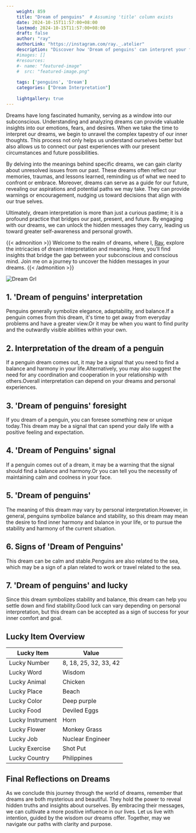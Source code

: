 ```yaml
---
    weight: 859
    title: "Dream of penguins"  # Assuming 'title' column exists
    date: 2024-10-15T11:57:00+08:00
    lastmod: 2024-10-15T11:57:00+08:00
    draft: false
    author: "ray"
    authorLink: "https://instagram.com/ray._.atelier"
    description: "Discover how 'Dream of penguins' can interpret your future and uncover its significant meanings in your life."
    #images: []
    #resources:
    #- name: "featured-image"
    #  src: "featured-image.png"
    
    tags: ['penguins', 'Dream']
    categories: ["Dream Interpretation"]
    
    lightgallery: true
---
```

    
Dreams have long fascinated humanity, serving as a window into our subconscious. Understanding and analyzing dreams can provide valuable insights into our emotions, fears, and desires. When we take the time to interpret our dreams, we begin to unravel the complex tapestry of our inner thoughts. This process not only helps us understand ourselves better but also allows us to connect our past experiences with our present circumstances and future possibilities.

By delving into the meanings behind specific dreams, we can gain clarity about unresolved issues from our past. These dreams often reflect our memories, traumas, and lessons learned, reminding us of what we need to confront or embrace. Moreover, dreams can serve as a guide for our future, revealing our aspirations and potential paths we may take. They can provide warnings or encouragement, nudging us toward decisions that align with our true selves.

Ultimately, dream interpretation is more than just a curious pastime; it is a profound practice that bridges our past, present, and future. By engaging with our dreams, we can unlock the hidden messages they carry, leading us toward greater self-awareness and personal growth.

{{< admonition >}}
Welcome to the realm of dreams, where I, [Ray](https://instagram.com/ray._.atelier), explore the intricacies of dream interpretation and meaning. Here, you’ll find insights that bridge the gap between your subconscious and conscious mind. Join me on a journey to uncover the hidden messages in your dreams.
{{< /admonition >}}

![Dream Grl](https://cdn.pixabay.com/photo/2017/11/02/03/35/gothic-2910057_1280.jpg "Dream Grl")

## 1. 'Dream of penguins' interpretation
Penguins generally symbolize elegance, adaptability, and balance.If a penguin comes from this dream, it's time to get away from everyday problems and have a greater view.Or it may be when you want to find purity and the outwardly visible abilities within your own.

## 2. Interpretation of the dream of a penguin
If a penguin dream comes out, it may be a signal that you need to find a balance and harmony in your life.Alternatively, you may also suggest the need for any coordination and cooperation in your relationship with others.Overall interpretation can depend on your dreams and personal experiences.

## 3. 'Dream of penguins' foresight
If you dream of a penguin, you can foresee something new or unique today.This dream may be a signal that can spend your daily life with a positive feeling and expectation.

## 4. 'Dream of Penguins' signal
If a penguin comes out of a dream, it may be a warning that the signal should find a balance and harmony.Or you can tell you the necessity of maintaining calm and coolness in your face.

## 5. 'Dream of penguins'
The meaning of this dream may vary by personal interpretation.However, in general, penguins symbolize balance and stability, so this dream may mean the desire to find inner harmony and balance in your life, or to pursue the stability and harmony of the current situation.

## 6. Signs of 'Dream of Penguins'
This dream can be calm and stable.Penguins are also related to the sea, which may be a sign of a plan related to work or travel related to the sea.

## 7. 'Dream of penguins' and lucky
Since this dream symbolizes stability and balance, this dream can help you settle down and find stability.Good luck can vary depending on personal interpretation, but this dream can be accepted as a sign of success for your inner comfort and goal.

## Lucky Item Overview
| Lucky Item          | Value              |
|---------------|--------------------|
| Lucky Number        | 8, 18, 25, 32, 33, 42  |
| Lucky Word          | Wisdom |
| Lucky Animal        | Chicken |
| Lucky Place         | Beach     |
| Lucky Color         | Deep purple     |
| Lucky Food          | Deviled Eggs      |
| Lucky Instrument    | Horn |
| Lucky Flower        | Monkey Grass    |
| Lucky Job           | Nuclear Engineer       |
| Lucky Exercise      | Shot Put  |
| Lucky Country       | Philippines    |


##  Final Reflections on Dreams

As we conclude this journey through the world of dreams, remember that dreams are both mysterious and beautiful. They hold the power to reveal hidden truths and insights about ourselves. By embracing their messages, we can cultivate a more positive influence in our lives. Let us live with intention, guided by the wisdom our dreams offer. Together, may we navigate our paths with clarity and purpose.
